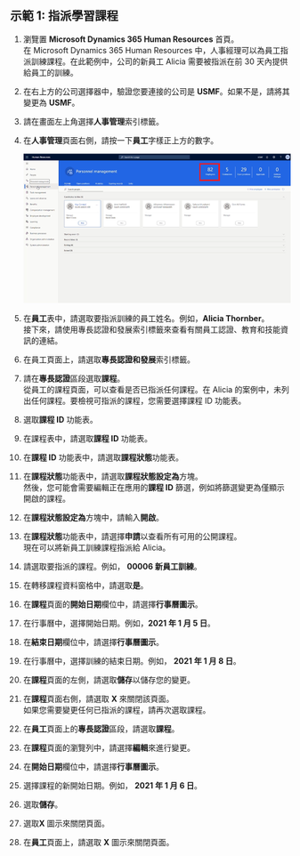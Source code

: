 ﻿---
demo:
    title: '示範 1： 指派學習課程'
    module: '模組 4： 學習 Microsoft Dynamics 365 Human Resources 的基礎知識'
---

## 示範 1: 指派學習課程

1. 瀏覽置 **Microsoft Dynamics 365 Human Resources** 首頁。  
    在 Microsoft Dynamics 365 Human Resources 中，人事經理可以為員工指派訓練課程。在此範例中，公司的新員工 Alicia 需要被指派在前 30 天內提供給員工的訓練。

1. 在右上方的公司選擇器中，驗證您要連接的公司是 **USMF**。如果不是，請將其變更為 **USMF**。

1. 請在畫面左上角選擇**人事管理**索引標籤。

1. 在**人事管理**頁面右側，請按一下**員工**字樣正上方的數字。

    ![人事管理頁面的螢幕擷取畫面，醒目提示了員工編號。](./media/assigning_learning_courses_1_employee.png)

1. 在**員工**表中，請選取要指派訓練的員工姓名。例如，**Alicia Thornber**。  
    接下來，請使用專長認證和發展索引標籤來查看有關員工認證、教育和技能資訊的連結。

1. 在員工頁面上，請選取**專長認證和發展**索引標籤。

1. 請在**專長認證**區段選取**課程**。  
    從員工的課程頁面，可以查看是否已指派任何課程。在 Alicia 的案例中，未列出任何課程。要檢視可指派的課程，您需要選擇課程 ID 功能表。

1. 選取**課程 ID** 功能表。

1. 在課程表中，請選取**課程 ID** 功能表。

1. 在**課程 ID** 功能表中，請選取**課程狀態**功能表。

1. 在**課程狀態**功能表中，請選取**課程狀態設定為**方塊。  
    然後，您可能會需要編輯正在應用的**課程 ID** 篩選，例如將篩選變更為僅顯示開啟的課程。

1. 在**課程狀態設定為**方塊中，請輸入**開啟**。

1. 在**課程狀態**功能表中，請選擇**申請**以查看所有可用的公開課程。  
    現在可以將新員工訓練課程指派給 Alicia。

1. 請選取要指派的課程。例如， **00006 新員工訓練**。

1. 在轉移課程資料窗格中，請選取**是**。

1. 在**課程**頁面的**開始日期**欄位中，請選擇**行事曆圖示**。

1. 在行事曆中，選擇開始日期。例如，**2021 年 1 月 5 日**。

1. 在**結束日期**欄位中，請選擇**行事曆圖示**。

1. 在行事曆中，選擇訓練的結束日期。例如， **2021 年 1 月 8 日**。

1. 在**課程**頁面的左側，請選取**儲存**以儲存您的變更。

1. 在**課程**頁面右側，請選取 **X** 來關閉該頁面。  
    如果您需要變更任何已指派的課程，請再次選取課程。

1. 在**員工**頁面上的**專長認證**區段，請選取**課程**。

1. 在**課程**頁面的瀏覽列中，請選擇**編輯**來進行變更。

1. 在**開始日期**欄位中，請選擇**行事曆圖示**。

1. 選擇課程的新開始日期。例如， **2021 年 1 月 6 日**。

1. 選取**儲存**。

1. 選取**X** 圖示來關閉頁面。

1. 在**員工**頁面上，請選取 **X** 圖示來關閉頁面。
